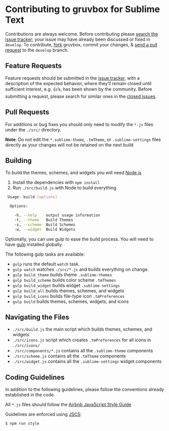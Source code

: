 # Contributing to gruvbox for Sublime Text

Contributions are always welcome. Before contributing please
[search the issue tracker](https://github.com/briles/gruvbox/issues); your issue
may have already been discussed or fixed in `develop`. To contribute,
[fork](https://help.github.com/articles/fork-a-repo/) gruvbox, commit your changes,
& [send a pull request](https://help.github.com/articles/using-pull-requests/)
 to the `develop` branch.

## Feature Requests

Feature requests should be submitted in the
[issue tracker](https://github.com/briles/gruvbox/issues), with a description of
the expected behavior, where they’ll remain closed until sufficient
interest, e.g. :+1:’s, has been shown by the community. Before submitting a request,
please search for similar ones in the
[closed issues](https://github.com/briles/gruvbox/issues?q=is%3Aissue+is%3Aclosed+label%3Aenhancement).

## Pull Requests

For additions or bug fixes you should only need to modify the `*.js` files
under the `./src/` directory.

**Note**: Do not edit the `*.sublime-theme`, `.tmTheme`, or `.sublime-settings` files
directly as your changes will not be retained on the next build

## Building

To build the themes, schemes, and widgets you will need [Node.js](https://nodejs.org/)

1. Install the dependencies with `npm install`
2. Run `./src/build.js` with Node to build everything

```bash
 Usage: build [options]

  Options:

    -h, --help    output usage information
    -t, --theme   Build Themes
    -s, --scheme  Build Schemes
    -w, --widget  Build Widgets
```

Optionally, you can use gulp to ease the build process. You will need to have
[gulp](https://github.com/gulpjs/gulp) installed globally.

The following gulp tasks are available:

- `gulp` runs the default `watch` task.
- `gulp watch` watches `./src/*.js` and builds everything on change.
- `gulp build_theme` builds theme `.sublime-themes`
- `gulp build_scheme` builds color scheme `.tmThemes`
- `gulp build_widget` builds widget `.sublime-settings`
- `gulp build_all` builds themes, schemes, and widgets
- `gulp build_icons` builds file-type icon `.tmPreferences`
- `gulp build` builds themes, schemes, widgets, and icons

## Navigating the Files

- `./src/build.js` the main script which builds themes, schemes, and widgets
- `./src/icons.js` script which creates `.tmPreferences` for all icons in `./src/icons/`
- `./src/components/*.js` contains all the `.sublime-theme` components
- `./src/scheme.js` contains all the `.tmTheme` components
- `./src/widget.js` contains all the `.sublime-settings` widget components

## Coding Guidelines

In addition to the following guidelines, please follow the conventions already
established in the code.

All `*.js` files should follow the
[Airbnb JavaScript Style Guide](https://github.com/airbnb/javascript)

Guidelines are enforced using [JSCS](https://www.npmjs.com/package/jscs):

```bash
$ npm run style
```
